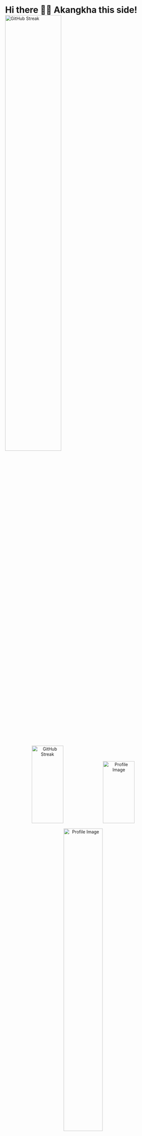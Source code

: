 
 <h1 style="display: inline-block; margin: 0;" align-"center">Hi there 👋🏻 Akangkha this side!</h1>
 <img src="https://github.com/user-attachments/assets/0b93cb7d-9a92-4b62-91a8-579647392f9e" alt="GitHub Streak" width="60%" style="vertical-align: middle;"/>


<p align="center">
  <img src="https://streak-stats.demolab.com?user=akangkha&theme=midnight-purple" alt="GitHub Streak" width="45%" style="height: 250px;" />
  <img src="https://github-readme-stats.vercel.app/api?username=akangkha&theme=midnight-purple&show_icons=true" alt="Profile Image" width="45%" style="height: 200px;" />
</p>

<p align="center">
  <img src="https://github.com/user-attachments/assets/d5a2c4f9-c03f-44f0-b29a-99ec4f1e5373" alt="Profile Image" width="50%"/>
</p>

Pre-Final student in KIIT DU , CSE 
I am a passionate full-stack web developer hunting down projects whenever I get the opportunity! ⚔️
- 🔭 I'm a beginner in the exciting world of data science, eager to learn and contribute!
- ✒️ Fun fact: ... Always trusting my intuition
- ☕ Feel Free: ... to reach out to me if you have any sort of recommendations! We will definitely discuss that over a cup of coffee
- 🔗 You can always contact me as mentioned anytime


<!-- - 🌱 I’m currently learning ...
- 👯 I’m looking to collaborate on ...
- 🤔 I’m looking for help with ...
- 💬 Ask me about ...
- 📫 How to reach me: ...
- 😄 Pronouns: ... -->



<h2>Languages - tools </h2>
<img src="https://github.com/Akangkha/Akangkha/assets/113259853/a1ba5bf6-439c-471e-b0fc-23ec3796b325" width="50" height="50"  />
<img src="https://github.com/Akangkha/Akangkha/assets/113259853/0c1659fa-513c-4123-bf54-8b3c1e3df287" width="50" height="50"  />
<img src="https://github.com/Akangkha/Akangkha/assets/113259853/26ae747d-9d5c-4744-9f43-ec2e4c2d6605"  width="50" height="50"  />
<img src="https://github.com/Akangkha/Akangkha/assets/113259853/60206ca9-b099-4e40-af99-5858ddee91b3"  width="50" height="50"  />
<img src="https://github.com/Akangkha/Akangkha/assets/113259853/286198b3-6cb2-4c3c-89fc-aeee53906efe"  width="50" height="50"  />
<img src="https://github.com/Akangkha/Akangkha/assets/113259853/f308c46f-fa79-424a-a8d9-300a1a50148c"  width="50" height="50" />
<img src="https://github.com/Akangkha/Akangkha/assets/113259853/b8646b1e-bb50-4349-b7bd-eb3a8b3f303b"  width="50" height="50"  />
<img src="https://github.com/Akangkha/Akangkha/assets/113259853/23676216-3a1c-4049-a93c-6d18b2ce9059" width="50" height="50" />
<img src="https://github.com/Akangkha/Akangkha/assets/113259853/fd205124-2e9d-43f8-96cb-3a226e865a83" width="50" height="50" />
<img src="https://github.com/Akangkha/Akangkha/assets/113259853/984025ad-13ef-4d82-b130-19691afab1ed"  width="50" height="50"  />



